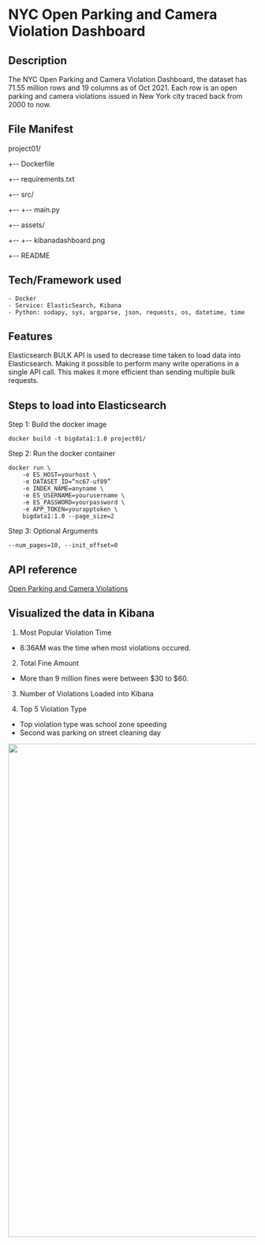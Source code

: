 # NYC Open Parking and Camera Violation Dashboard

## Description
The NYC Open Parking and Camera Violation Dashboard, the dataset has 71.55 million rows and 19 columns as of Oct 2021. Each row is an open parking and camera violations issued in New York city traced back from 2000 to now.

## File Manifest

project01/

+-- Dockerfile

+-- requirements.txt

+-- src/

+-- +-- main.py

+-- assets/

+-- +-- kibanadashboard.png

+-- README

## Tech/Framework used

```
- Docker
- Service: ElasticSearch, Kibana
- Python: sodapy, sys, argparse, json, requests, os, datetime, time
```

## Features

Elasticsearch BULK API is used to decrease time taken to load data into Elasticsearch.
Making it possible to perform many write operations in a single API call. This makes it more efficient than sending multiple bulk requests.  

## Steps to load into Elasticsearch

Step 1: Build the docker image
```
docker build -t bigdata1:1.0 project01/
````

Step 2: Run the docker container 
```
docker run \
	-e ES_HOST=yourhost \
	-e DATASET_ID=“nc67-uf89”
	-e INDEX_NAME=anyname \
	-e ES_USERNAME=yourusername \
	-e ES_PASSWORD=yourpassword \
	-e APP_TOKEN=yourapptoken \
	bigdata1:1.0 --page_size=2

```

Step 3: Optional Arguments 

```
--num_pages=10, --init_offset=0

```

## API reference

[Open Parking and Camera Violations](https://dev.socrata.com/foundry/data.cityofnewyork.us/nc67-uf89)

## Visualized the data in Kibana

1. Most Popular Violation Time

- 8:36AM was the time when most violations occured. 

2. Total Fine Amount

- More than 9 million fines were between $30 to $60.

3. Number of Violations Loaded into Kibana

4. Top 5 Violation Type

- Top violation type was school zone speeding
- Second was parking on street cleaning day

<img src="/project01/assets/kibanadashboard.png" width=1000>
